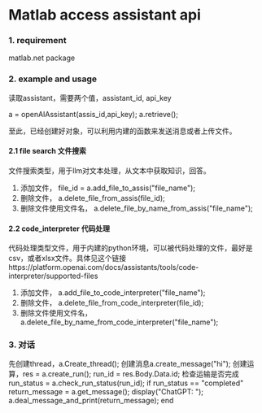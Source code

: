 # Matlab access assistant api 

### 1. requirement

matlab.net package

### 2. example and usage

读取assistant，需要两个值，assistant_id, api_key

a = openAIAssistant(assis_id,api_key);
a.retrieve();

至此，已经创建好对象，可以利用内建的函数来发送消息或者上传文件。

#### 2.1 file search 文件搜索
文件搜索类型，用于llm对文本处理，从文本中获取知识，回答。

1. 添加文件， file_id = a.add_file_to_assis("file_name");
2. 删除文件， a.delete_file_from_assis(file_id);
3. 删除文件使用文件名， a.delete_file_by_name_from_assis("file_name");


#### 2.2 code_interpreter 代码处理
代码处理类型文件，用于内建的python环境，可以被代码处理的文件，最好是csv，或者xlsx文件。具体见这个链接https://platform.openai.com/docs/assistants/tools/code-interpreter/supported-files

1. 添加文件， a.add_file_to_code_interpreter("file_name");
2. 删除文件， a.delete_file_from_code_interpreter(file_id);
3. 删除文件使用文件名， a.delete_file_by_name_from_code_interpreter("file_name");

### 3. 对话
   先创建thread，a.Create_thread();
   创建消息a.create_message("hi"); 
   创建运算，res = a.create_run();
   run_id = res.Body.Data.id;
   检查运输是否完成
    run_status = a.check_run_status(run_id);
    if run_status == "completed"
        return_message = a.get_message();
        display("ChatGPT: ");
        a.deal_message_and_print(return_message);
    end